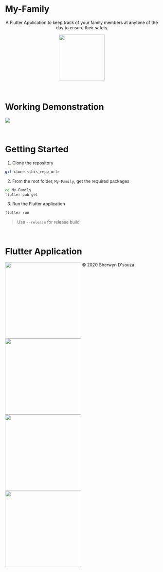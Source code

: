 # My-Family

<div style="text-align:center;">
  
A Flutter Application to keep track of your family members at anytime of the day to ensure their safety

<img src="images/family.png" width="150px" height="150px"/><br>

</div>
<br>

# Working Demonstration

![](images/working.gif)

<br>

# Getting Started

1. Clone the repository

```bash
git clone <this_repo_url>
```
2. From the root folder, `My-Family`, get the required packages

```bash
cd My-Family
flutter pub get
```
3. Run the Flutter application

```bash
flutter run
```

> Use `--release` for release build


<br>

# Flutter Application

<div>

<img align="left" src="images/splash_screen.jpg" width="250"/>

<img align="left" src="images/tracking.jpg" width="250"/>

<img align="left" src="images/my_update.jpg" width="250"/>

<img align="left" src="images/update_other.jpg" width="250"/>

</div>

© 2020 Sherwyn D'souza
